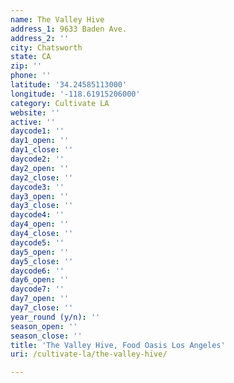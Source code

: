 ```yaml
---
name: The Valley Hive
address_1: 9633 Baden Ave.
address_2: ''
city: Chatsworth
state: CA
zip: ''
phone: ''
latitude: '34.24585113000'
longitude: '-118.61915206000'
category: Cultivate LA
website: ''
active: ''
daycode1: ''
day1_open: ''
day1_close: ''
daycode2: ''
day2_open: ''
day2_close: ''
daycode3: ''
day3_open: ''
day3_close: ''
daycode4: ''
day4_open: ''
day4_close: ''
daycode5: ''
day5_open: ''
day5_close: ''
daycode6: ''
day6_open: ''
daycode7: ''
day7_open: ''
day7_close: ''
year_round (y/n): ''
season_open: ''
season_close: ''
title: 'The Valley Hive, Food Oasis Los Angeles'
uri: /cultivate-la/the-valley-hive/

---
```

